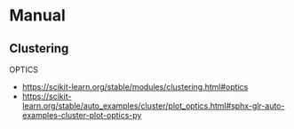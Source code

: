 # Manual

## Clustering

OPTICS
- https://scikit-learn.org/stable/modules/clustering.html#optics
- https://scikit-learn.org/stable/auto_examples/cluster/plot_optics.html#sphx-glr-auto-examples-cluster-plot-optics-py
